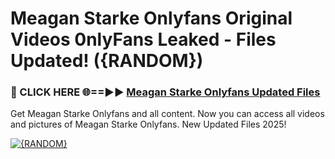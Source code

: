 # Meagan Starke Onlyfans Original Videos 0nlyFans Leaked - Files Updated! ({RANDOM})

<h3>🔴 CLICK HERE 🌐==►► <a href="https://betterlinks.top/A2PfLJ" rel="nofollow">Meagan Starke Onlyfans Updated Files</a></h3>

Get Meagan Starke Onlyfans and all content. Now you can access all videos and pictures of Meagan Starke Onlyfans. New Updated Files 2025!

[![{RANDOM}](https://i.imgur.com/ppqm5kG.gif)](https://betterlinks.top/A2PfLJ)
